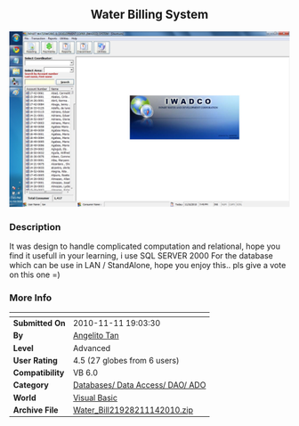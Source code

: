 ﻿<div align="center">

## Water Billing System

<img src="PIC2010111412242119.jpg">
</div>

### Description

It was design to handle complicated computation and relational, hope you find it usefull in your learning, i use SQL SERVER 2000 For the database which can be use in LAN / StandAlone, hope you enjoy this.. pls give a vote on this one =)
 
### More Info
 


<span>             |<span>
---                |---
**Submitted On**   |2010-11-11 19:03:30
**By**             |[Angelito Tan](https://github.com/Planet-Source-Code/PSCIndex/blob/master/ByAuthor/angelito-tan.md)
**Level**          |Advanced
**User Rating**    |4.5 (27 globes from 6 users)
**Compatibility**  |VB 6\.0
**Category**       |[Databases/ Data Access/ DAO/ ADO](https://github.com/Planet-Source-Code/PSCIndex/blob/master/ByCategory/databases-data-access-dao-ado__1-6.md)
**World**          |[Visual Basic](https://github.com/Planet-Source-Code/PSCIndex/blob/master/ByWorld/visual-basic.md)
**Archive File**   |[Water\_Bill21928211142010\.zip](https://github.com/Planet-Source-Code/angelito-tan-water-billing-system__1-73590/archive/master.zip)








